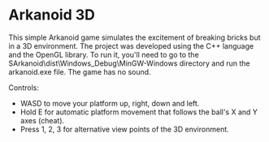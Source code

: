 # Arkanoid 3D
This simple Arkanoid game simulates the excitement of breaking bricks but in a 3D environment.
The project was developed using the C++ language and the OpenGL library. To run it, you'll need to go
to the SArkanoid\dist\Windows_Debug\MinGW-Windows directory and run the arkanoid.exe file. The game has
no sound.

Controls:
- WASD to move your platform up, right, down and left.
- Hold E for automatic platform movement that follows the ball's X and Y axes (cheat).
- Press 1, 2, 3 for alternative view points of the 3D environment.
